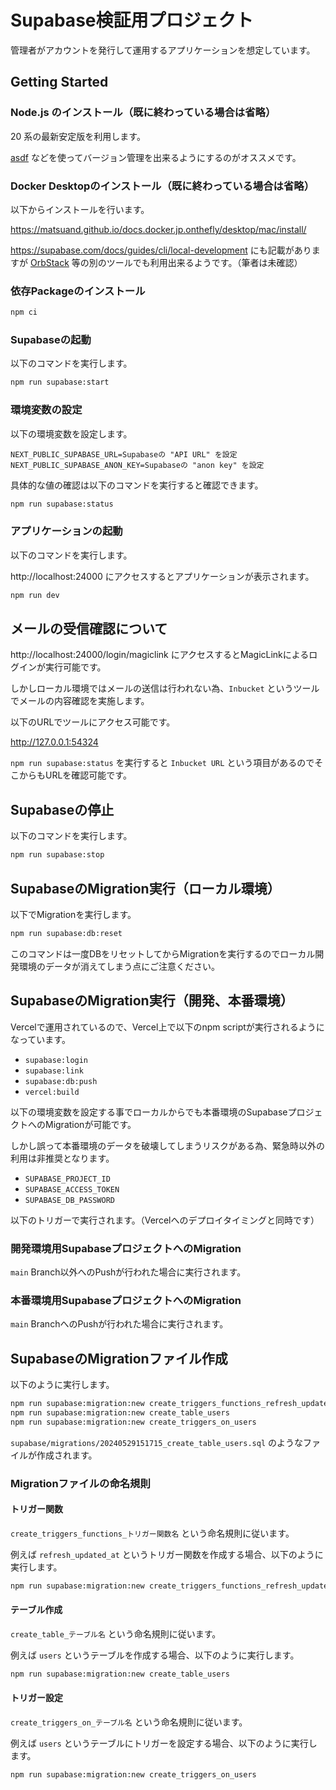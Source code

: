 # Supabase検証用プロジェクト

管理者がアカウントを発行して運用するアプリケーションを想定しています。

## Getting Started

### Node.js のインストール（既に終わっている場合は省略）

20 系の最新安定版を利用します。

[asdf](https://asdf-vm.com/) などを使ってバージョン管理を出来るようにするのがオススメです。

### Docker Desktopのインストール（既に終わっている場合は省略）

以下からインストールを行います。

https://matsuand.github.io/docs.docker.jp.onthefly/desktop/mac/install/

https://supabase.com/docs/guides/cli/local-development にも記載がありますが [OrbStack](https://orbstack.dev/) 等の別のツールでも利用出来るようです。（筆者は未確認）

### 依存Packageのインストール

```bash
npm ci
```

### Supabaseの起動

以下のコマンドを実行します。

```bash
npm run supabase:start
```

### 環境変数の設定

以下の環境変数を設定します。

```
NEXT_PUBLIC_SUPABASE_URL=Supabaseの "API URL" を設定
NEXT_PUBLIC_SUPABASE_ANON_KEY=Supabaseの "anon key" を設定
```

具体的な値の確認は以下のコマンドを実行すると確認できます。

```bash
npm run supabase:status
```

### アプリケーションの起動

以下のコマンドを実行します。

http://localhost:24000 にアクセスするとアプリケーションが表示されます。

```bash
npm run dev
```

## メールの受信確認について

http://localhost:24000/login/magiclink にアクセスするとMagicLinkによるログインが実行可能です。

しかしローカル環境ではメールの送信は行われない為、`Inbucket` というツールでメールの内容確認を実施します。

以下のURLでツールにアクセス可能です。

http://127.0.0.1:54324

`npm run supabase:status` を実行すると `Inbucket URL` という項目があるのでそこからもURLを確認可能です。

## Supabaseの停止

以下のコマンドを実行します。

```bash
npm run supabase:stop
```

## SupabaseのMigration実行（ローカル環境）

以下でMigrationを実行します。

```bash
npm run supabase:db:reset
```

このコマンドは一度DBをリセットしてからMigrationを実行するのでローカル開発環境のデータが消えてしまう点にご注意ください。

## SupabaseのMigration実行（開発、本番環境）

Vercelで運用されているので、Vercel上で以下のnpm scriptが実行されるようになっています。

- `supabase:login`
- `supabase:link`
- `supabase:db:push`
- `vercel:build`

以下の環境変数を設定する事でローカルからでも本番環境のSupabaseプロジェクトへのMigrationが可能です。

しかし誤って本番環境のデータを破壊してしまうリスクがある為、緊急時以外の利用は非推奨となります。

- `SUPABASE_PROJECT_ID`
- `SUPABASE_ACCESS_TOKEN`
- `SUPABASE_DB_PASSWORD`

以下のトリガーで実行されます。（Vercelへのデプロイタイミングと同時です）

### 開発環境用SupabaseプロジェクトへのMigration

`main` Branch以外へのPushが行われた場合に実行されます。

### 本番環境用SupabaseプロジェクトへのMigration

`main` BranchへのPushが行われた場合に実行されます。

## SupabaseのMigrationファイル作成

以下のように実行します。

```bash
npm run supabase:migration:new create_triggers_functions_refresh_updated_at
npm run supabase:migration:new create_table_users
npm run supabase:migration:new create_triggers_on_users
```

`supabase/migrations/20240529151715_create_table_users.sql` のようなファイルが作成されます。

### Migrationファイルの命名規則

#### トリガー関数

`create_triggers_functions_トリガー関数名` という命名規則に従います。

例えば `refresh_updated_at` というトリガー関数を作成する場合、以下のように実行します。

```bash
npm run supabase:migration:new create_triggers_functions_refresh_updated_at
```

#### テーブル作成

`create_table_テーブル名` という命名規則に従います。

例えば `users` というテーブルを作成する場合、以下のように実行します。

```bash
npm run supabase:migration:new create_table_users
```

#### トリガー設定

`create_triggers_on_テーブル名` という命名規則に従います。

例えば `users` というテーブルにトリガーを設定する場合、以下のように実行します。

```bash
npm run supabase:migration:new create_triggers_on_users
```
